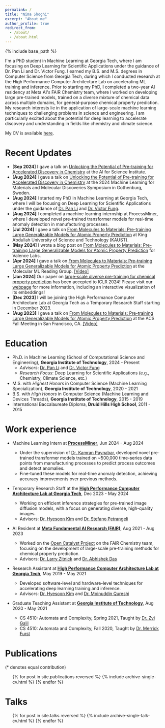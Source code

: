 ```yaml
---
permalink: /
title: "Nima Shoghi"
excerpt: "About me"
author_profile: true
redirect_from:
  - /about/
  - /about.html
---
```


{% include base_path %}

I'm a PhD student in Machine Learning at Georgia Tech, where I am focusing on Deep Learning for Scientific Applications under the guidance of Dr. Pan Li and Dr. Victor Fung. I earned my B.S. and M.S. degrees in Computer Science from Georgia Tech, during which I conducted research at the High Performance Computer Architecture Lab on accelerating ML training and inference.  Prior to starting my PhD, I completed a two-year AI residency at Meta AI's FAIR Chemistry team, where I worked on developing large pre-trained models, trained on a diverse mixture of chemical data across multiple domains, for general-purpose chemical property prediction. My research interests lie in the application of large-scale machine learning techniques to challenging problems in science and engineering. I am particularly excited about the potential for deep learning to accelerate discovery and understanding in fields like chemistry and climate science.

My CV is available [here](files/cv.pdf).

Recent Updates
======
* **[Sep 2024]** I gave a talk on [Unlocking the Potential of Pre-training for Accelerated Discovery in Chemistry](https://nima.sh/aisi-presentation) at the AI for Science Institute.
* **[Aug 2024]** I gave a talk on [Unlocking the Potential of Pre-training for Accelerated Discovery in Chemistry](https://nima.sh/ml2md) at the 2024 Machine Learning for Materials and Molecular Discoveries Symposium in Gothenburg, Sweden.
* **[Aug 2024]** I started my PhD in Machine Learning at Georgia Tech, where I will be focusing on Deep Learning for Scientific Applications under the guidance of [Dr. Pan Li](https://sites.google.com/view/panli-purdue) and [Dr. Victor Fung](https://cse.gatech.edu/people/victor-fung).
* **[Aug 2024]** I completed a machine learning internship at ProcessMiner, where I developed novel pre-trained transformer models for real-time anomaly detection in manufacturing processes.
* **[Jul 2024]** I gave a talk on [From Molecules to Materials: Pre-training Large Generalizable Models for Atomic Property Prediction](https://nima.sh/jmp-kaust) at King Abdullah University of Science and Technology (KAUST).
* **[May 2024]** I wrote a blog post on [From Molecules to Materials: Pre-training Large Generalizable Models for Atomic Property Prediction](https://portal.valencelabs.com/blogs/post/from-molecules-to-materials-pre-training-large-generalizable-models-for-Q4afm0EdqUEmrqN) for Valence Labs.
* **[Apr 2024]** I gave a talk on [From Molecules to Materials: Pre-training Large Generalizable Models for Atomic Property Prediction](https://nima.sh/jmp-molecularml-presentation) at the Molecular ML Reading Group. [[Video]](https://youtu.be/HCtBvtHO5Gk)
* **[Jan 2024]** Our paper on [large-scale diverse pre-training for chemical property prediction](https://openreview.net/forum?id=PfPnugdxup) has been accepted to ICLR 2024! Please visit our [webpage](https://nima.sh/jmp/) for more information, including an interactive visualization of its embeddings!
* **[Dec 2023]** I will be joining the High Performance Computer Architecture Lab at Georgia Tech as a Temporary Research Staff starting in December 2023.
* **[Aug 2023]** I gave a talk on [From Molecules to Materials: Pre-training Large Generalizable Models for Atomic Property Prediction](https://nima.sh/acs-presentation) at the ACS Fall Meeting in San Francisco, CA. [[Video]](https://youtu.be/YI3kFfZjP3g)

Education
======
* Ph.D. in Machine Learning (School of Computational Science and Engineering), **Georgia Institute of Technology**, 2024 - Present
  * *Advisors*: [Dr. Pan Li](https://sites.google.com/view/panli-purdue) and [Dr. Victor Fung](https://cse.gatech.edu/people/victor-fung)
  * *Research Focus*: Deep Learning for Scientific Applications (e.g., Chemistry, Climate Science, etc.)
* M.S. with *Highest Honors* in Computer Science (Machine Learning Specialization), **Georgia Institute of Technology**, 2020 - 2021
* B.S. with *High Honors* in Computer Science (Machine Learning and Devices Threads), **Georgia Institute of Technology**, 2015 - 2019
* International Baccalaureate Diploma, **Druid Hills High School**, 2011 - 2015

Work experience
======
* Machine Learning Intern at **[ProcessMiner](https://www.processminer.com/)**, Jun 2024 - Aug 2024
  * Under the supervision of [Dr. Kamran Paynabar](https://sites.gatech.edu/kamran-paynabar/), developed novel pre-trained transformer models trained on ~500,000 time-series data points from manufacturing processes to predict process outcomes and detect anomalies.
  * Fine-tuned these models for real-time anomaly detection, achieving accuracy improvements over previous methods.

* Temporary Research Staff at the **[High Performance Computer Architecture Lab at Georgia Tech](https://sites.gatech.edu/hparch/)**, Dec 2023 - May 2024
  * Working on efficient inference strategies for pre-trained image diffusion models, with a focus on generating diverse, high-quality images.
  * Advisors: [Dr. Hyesoon Kim](https://www.cc.gatech.edu/~hyesoon/) and [Dr. Stefano Petrangeli](https://research.adobe.com/person/stefano-petrangeli/)

* AI Resident at **[Meta Fundamental AI Research (FAIR)](https://ai.meta.com/research/)**, Aug 2021 - Aug 2023
  * Worked on the [Open Catalyst Project](https://opencatalystproject.org/index.html) on the FAIR Chemistry team, focusing on the development of large-scale pre-training methods for chemical property prediction.
  * Advisors: [Dr. Larry Zitnick](http://larryzitnick.org/) and [Dr. Abhishek Das](https://abhishekdas.com/)

* Research Assistant at **[High Performance Computer Architecture Lab at Georgia Tech](https://sites.gatech.edu/hparch/)**, May 2019 - May 2021
  * Developed software-level and hardware-level techniques for accelerating deep learning training and inference.
  * Advisors: [Dr. Hyesoon Kim](https://www.cc.gatech.edu/~hyesoon/) and [Dr. Moinuddin Qureshi](https://www.cc.gatech.edu/~mqureshi/)

* Graduate Teaching Assistant at **[Georgia Institute of Technology](https://www.gatech.edu/)**, Aug 2020 - May 2021
  * CS 4510: Automata and Complexity, Spring 2021, Taught by [Dr. Zvi Galil](https://www.cc.gatech.edu/people/zvi-galil)
  * CS 4510: Automata and Complexity, Fall 2020, Taught by [Dr. Merrick Furst](https://www.cc.gatech.edu/people/merrick-furst)

Publications
======
(* denotes equal contribution)

  <ul>{% for post in site.publications reversed %}
    {% include archive-single-cv.html %}
  {% endfor %}</ul>

Talks
======
  <ul>{% for post in site.talks reversed %}
    {% include archive-single-talk-cv.html %}
  {% endfor %}</ul>
